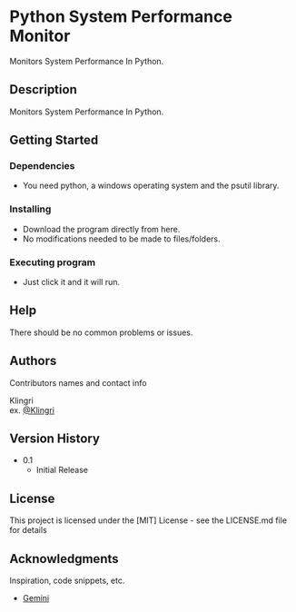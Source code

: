 # Python System Performance Monitor

Monitors System Performance In Python.

## Description

Monitors System Performance In Python.

## Getting Started

### Dependencies

* You need python, a windows operating system and the psutil library.

### Installing

* Download the program directly from here.
* No modifications needed to be made to files/folders.

### Executing program

* Just click it and it will run.

## Help

There should be no common problems or issues.

## Authors

Contributors names and contact info

Klingri  
ex. [@Klingri](https://github.com/Klingri)

## Version History

* 0.1
    * Initial Release

## License

This project is licensed under the [MIT] License - see the LICENSE.md file for details

## Acknowledgments

Inspiration, code snippets, etc.
* [Gemini](https://gemini.google.com/app)
